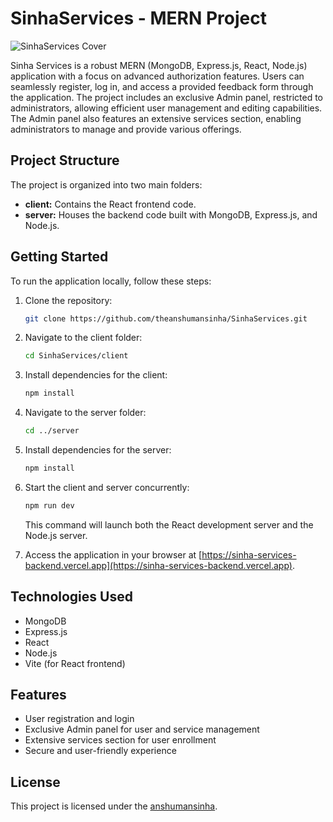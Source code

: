 # SinhaServices - MERN Project

![SinhaServices Cover](path/to/your/cover/image.jpg)

Sinha Services is a robust MERN (MongoDB, Express.js, React, Node.js) application with a focus on advanced authorization features. Users can seamlessly register, log in, and access a provided feedback form through the application. The project includes an exclusive Admin panel, restricted to administrators, allowing efficient user management and editing capabilities. The Admin panel also features an extensive services section, enabling administrators to manage and provide various offerings.

## Project Structure

The project is organized into two main folders:

- **client:** Contains the React frontend code.
- **server:** Houses the backend code built with MongoDB, Express.js, and Node.js.

## Getting Started

To run the application locally, follow these steps:

1. Clone the repository:

   ```bash
   git clone https://github.com/theanshumansinha/SinhaServices.git
   ```

2. Navigate to the client folder:

   ```bash
   cd SinhaServices/client
   ```

3. Install dependencies for the client:

   ```bash
   npm install
   ```

4. Navigate to the server folder:

   ```bash
   cd ../server
   ```

5. Install dependencies for the server:

   ```bash
   npm install
   ```

6. Start the client and server concurrently:

   ```bash
   npm run dev
   ```

   This command will launch both the React development server and the Node.js server.

7. Access the application in your browser at [https://sinha-services-backend.vercel.app](https://sinha-services-backend.vercel.app).

## Technologies Used

- MongoDB
- Express.js
- React
- Node.js
- Vite (for React frontend)

## Features

- User registration and login
- Exclusive Admin panel for user and service management
- Extensive services section for user enrollment
- Secure and user-friendly experience

## License

This project is licensed under the [anshumansinha](LICENSE).

